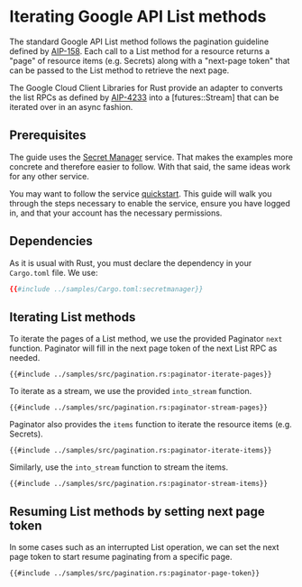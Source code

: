 <!-- 
Copyright 2025 Google LLC

Licensed under the Apache License, Version 2.0 (the "License");
you may not use this file except in compliance with the License.
You may obtain a copy of the License at

    https://www.apache.org/licenses/LICENSE-2.0

Unless required by applicable law or agreed to in writing, software
distributed under the License is distributed on an "AS IS" BASIS,
WITHOUT WARRANTIES OR CONDITIONS OF ANY KIND, either express or implied.
See the License for the specific language governing permissions and
limitations under the License.
-->

# Iterating Google API List methods

The standard Google API List method follows the pagination guideline defined by
[AIP-158](https://google.aip.dev/158). Each call to a List method for a resource
returns a "page" of resource items (e.g. Secrets) along with a
"next-page token" that can be passed to the List method to retrieve the next
page.

The Google Cloud Client Libraries for Rust provide an adapter to converts the
list RPCs as defined by [AIP-4233](https://google.aip.dev/client-libraries/4233)
into a \[futures::Stream\] that can be iterated over in an async fashion.

## Prerequisites

The guide uses the [Secret Manager] service. That makes the examples more
concrete and therefore easier to follow. With that said, the same ideas work for
any other service.

You may want to follow the service [quickstart]. This guide will walk you
through the steps necessary to enable the service, ensure you have logged in,
and that your account has the necessary permissions.

## Dependencies

As it is usual with Rust, you must declare the dependency in your
`Cargo.toml` file. We use:

```toml
{{#include ../samples/Cargo.toml:secretmanager}}
```

## Iterating List methods

To iterate the pages of a List method, we use the provided Paginator `next`
function. Paginator will fill in the next page token of the next List RPC as
needed.

```rust,ignore
{{#include ../samples/src/pagination.rs:paginator-iterate-pages}}
```

To iterate as a stream, we use the provided `into_stream` function.

```rust,ignore
{{#include ../samples/src/pagination.rs:paginator-stream-pages}}
```

Paginator also provides the `items` function to iterate the resource items
(e.g. Secrets).

```rust,ignore
{{#include ../samples/src/pagination.rs:paginator-iterate-items}}
```

Similarly, use the `into_stream` function to stream the items.

```rust,ignore
{{#include ../samples/src/pagination.rs:paginator-stream-items}}
```

## Resuming List methods by setting next page token

In some cases such as an interrupted List operation, we can set the next page
token to start resume paginating from a specific page.

```rust,ignore
{{#include ../samples/src/pagination.rs:paginator-page-token}}
```

[quickstart]: https://cloud.google.com/secret-manager/docs/quickstart
[secret manager]: https://cloud.google.com/secret-manager
